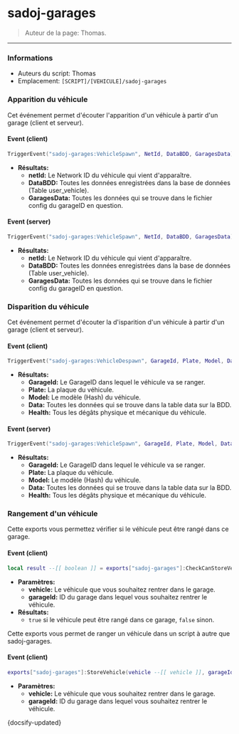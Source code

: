 # sadoj-garages

> Auteur de la page: Thomas.

---

### Informations

* Auteurs du script: Thomas
* Emplacement: `[SCRIPT]/[VEHICULE]/sadoj-garages`


### Apparition du véhicule

Cet événement permet d'écouter l'apparition d'un véhicule à partir d'un garage (client et serveur).

<!-- tabs:start -->
#### **Event (client)**
```lua
TriggerEvent("sadoj-garages:VehicleSpawn", NetId, DataBDD, GaragesData)
```

* **Résultats:**
  * **netId:** Le Network ID du véhicule qui vient d'apparaître.
  * **DataBDD:** Toutes les données enregistrées dans la base de données (Table user_vehicle).
  * **GaragesData:** Toutes les données qui se trouve dans le fichier config du garageID en question.


#### **Event (server)**
```lua
TriggerEvent("sadoj-garages:VehicleSpawn", NetId, DataBDD, GaragesData)
```

* **Résultats:**
  * **netId:** Le Network ID du véhicule qui vient d'apparaître.
  * **DataBDD:** Toutes les données enregistrées dans la base de données (Table user_vehicle).
  * **GaragesData:** Toutes les données qui se trouve dans le fichier config du garageID en question.
<!-- tabs:end -->




### Disparition du véhicule

Cet événement permet d'écouter la d'isparition d'un véhicule à partir d'un garage (client et serveur).

<!-- tabs:start -->
#### **Event (client)**
```lua
TriggerEvent("sadoj-garages:VehicleDespawn", GarageId, Plate, Model, Data, Health)
```

* **Résultats:**
  * **GarageId:** Le GarageID dans lequel le véhicule va se ranger.
  * **Plate:** La plaque du véhicule.
  * **Model:** Le modèle (Hash) du véhicule.
  * **Data:** Toutes les données qui se trouve dans la table data sur la BDD.
  * **Health:** Tous les dégâts physique et mécanique du véhicule.


#### **Event (server)**
```lua
TriggerEvent("sadoj-garages:VehicleSpawn", GarageId, Plate, Model, Data, Health)
```

* **Résultats:**
  * **GarageId:** Le GarageID dans lequel le véhicule va se ranger.
  * **Plate:** La plaque du véhicule.
  * **Model:** Le modèle (Hash) du véhicule.
  * **Data:** Toutes les données qui se trouve dans la table data sur la BDD.
  * **Health:** Tous les dégâts physique et mécanique du véhicule.
<!-- tabs:end -->


### Rangement d'un véhicule


Cette exports vous permettez vérifier si le véhicule peut être rangé dans ce garage.

<!-- tabs:start -->
#### **Event (client)**
```lua
local result --[[ boolean ]] = exports["sadoj-garages"]:CheckCanStoreVehicleByGarageId(vehicle --[[ vehicle ]], garageId --[[ integer ]])
```

* **Paramètres:**
  * **vehicle:** Le véhicule que vous souhaitez rentrer dans le garage.
  * **garageId:** ID du garage dans lequel vous souhaitez rentrer le véhicule.
* **Résultats:**
  * `true` si le véhicule peut être rangé dans ce garage, `false` sinon.
<!-- tabs:end -->


Cette exports vous permet de ranger un véhicule dans un script à autre que sadoj-garages.

<!-- tabs:start -->
#### **Event (client)**
```lua
exports["sadoj-garages"]:StoreVehicle(vehicle --[[ vehicle ]], garageId --[[ integer ]])
```

* **Paramètres:**
  * **vehicle:** Le véhicule que vous souhaitez rentrer dans le garage.
  * **garageId:** ID du garage dans lequel vous souhaitez rentrer le véhicule.

<!-- tabs:end -->


{docsify-updated}